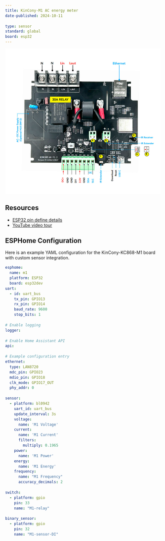 ```yaml
---
title: KinCony-M1 AC energy meter
date-published: 2024-10-11

type: sensor
standard: global
board: esp32
---
```


![Product](M1-2_01.jpg "Product Image")

## Resources

- [ESP32 pin define details](https://www.kincony.com/forum/showthread.php?tid=3300)
- [YouTube video tour](https://youtu.be/uKbUdrj3T1M)

## ESPHome Configuration

Here is an example YAML configuration for the KinCony-KC868-M1 board with custom sensor integration.

```yaml
esphome:
  name: m1
  platform: ESP32
  board: esp32dev
uart:
  - id: uart_bus
    tx_pin: GPIO13
    rx_pin: GPIO14
    baud_rate: 9600
    stop_bits: 1

# Enable logging
logger:

# Enable Home Assistant API
api:

# Example configuration entry
ethernet:
  type: LAN8720
  mdc_pin: GPIO23
  mdio_pin: GPIO18
  clk_mode: GPIO17_OUT
  phy_addr: 0

sensor:
  - platform: bl0942
    uart_id: uart_bus
    update_interval: 3s
    voltage:
      name: 'M1 Voltage'
    current:
      name: 'M1 Current'
      filters:
        multiply: 0.1965
    power:
      name: 'M1 Power'
    energy:
      name: 'M1 Energy'
    frequency:
      name: "M1 Frequency"
      accuracy_decimals: 2

switch:
  - platform: gpio
    pin: 33
    name: "M1-relay"

binary_sensor:
  - platform: gpio
    pin: 32
    name: "M1-sensor-DI"
```